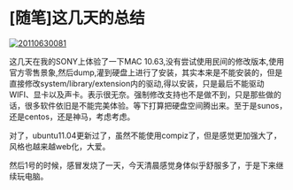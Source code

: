 # [随笔]这几天的总结

[![20110630081](https://attachment.soulteary.com/2011/07/02/20110630081.jpg "20110630081")](https://attachment.soulteary.com/2011/07/02/20110630081.jpg)

这几天在我的SONY上体验了一下MAC 10.63,没有尝试使用民间的修改版本,使用官方零售景象,然后dump,灌到硬盘上进行了安装，其实本来是不能安装的，但是直接修改system/library/extension内的驱动,得以安装，只是最后不能驱动WIFI、显卡以及声卡。表示很无奈。强制修改支持也不是做不到，只是那些做的话，很多软件依旧是不能完美体验。等下打算把硬盘空间腾出来。至于是sunos，还是centos，还是神马，考虑考虑。

对了，ubuntu11.04更新过了，虽然不能使用compiz了，但是感觉更加强大了，风格也越来越web化，大爱。


然后1号的时候，感冒发烧了一天，今天清晨感觉身体似乎舒服多了，于是下来继续玩电脑。


